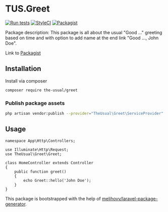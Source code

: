 # TUS.Greet

[![Run tests](https://github.com/uekichinos/tus.greet/actions/workflows/default.yml/badge.svg)](https://github.com/uekichinos/tus.greet/actions/workflows/default.yml)
[![StyleCI](https://github.styleci.io/repos/415530368/shield?branch=main)](https://github.styleci.io/repos/415530368?branch=main)
[![Packagist](https://poser.pugx.org/the-usual/greet/d/total.svg)](https://packagist.org/packages/the-usual/greet)

Package description: This package is all about the usual "Good ..." greeting based on time and with option to add name at the end link "Good ..., John Doe".

Link to [Packagist](https://packagist.org/packages/the-usual/greet)

## Installation

Install via composer
```bash
composer require the-usual/greet
```

### Publish package assets 

```bash
php artisan vendor:publish --provider="TheUsual\Greet\ServiceProvider"
```

## Usage

```
namespace App\Http\Controllers;

use Illuminate\Http\Request;
use TheUsual\Greet\Greet;

class HomeController extends Controller
{
    public function greet()
    {
        echo Greet::hello('John Doe');
    }
}

```


This package is bootstrapped with the help of [melihovv/laravel-package-generator](https://github.com/melihovv/laravel-package-generator).

